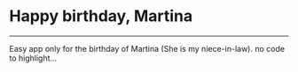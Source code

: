 # Happy birthday, Martina

---

Easy app only for the birthday of Martina (She is my niece-in-law). no code to highlight... 